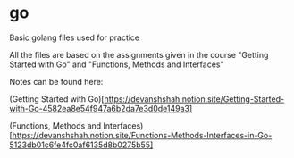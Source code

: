 # go
Basic golang files used for practice

All the files are based on the assignments given in the course "Getting Started with Go" and "Functions, Methods and Interfaces"

Notes can be found here:

(Getting Started with Go)[https://devanshshah.notion.site/Getting-Started-with-Go-4582ea8e54f947a6b2da7e3d0de149a3]


(Functions, Methods and Interfaces)[https://devanshshah.notion.site/Functions-Methods-Interfaces-in-Go-5123db01c6fe4fc0af6135d8b0275b55]
